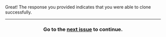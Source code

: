Great! The response you provided indicates that you were able to clone successfully.

<hr>
<h3 align="center">Go to the <a href="{{ url }}">next issue</a> to continue.</h3>